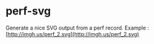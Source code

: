 perf-svg
========

Generate a nice SVG output from a perf record. Example : [http://imgh.us/perf_2.svg](http://imgh.us/perf_2.svg)
